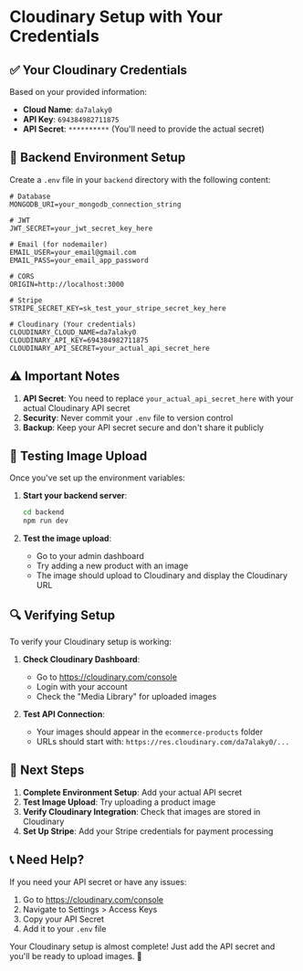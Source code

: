 # Cloudinary Setup with Your Credentials

## ✅ **Your Cloudinary Credentials**

Based on your provided information:
- **Cloud Name**: `da7alaky0`
- **API Key**: `694384982711875`
- **API Secret**: `**********` (You'll need to provide the actual secret)

## 🔧 **Backend Environment Setup**

Create a `.env` file in your `backend` directory with the following content:

```env
# Database
MONGODB_URI=your_mongodb_connection_string

# JWT
JWT_SECRET=your_jwt_secret_key_here

# Email (for nodemailer)
EMAIL_USER=your_email@gmail.com
EMAIL_PASS=your_email_app_password

# CORS
ORIGIN=http://localhost:3000

# Stripe
STRIPE_SECRET_KEY=sk_test_your_stripe_secret_key_here

# Cloudinary (Your credentials)
CLOUDINARY_CLOUD_NAME=da7alaky0
CLOUDINARY_API_KEY=694384982711875
CLOUDINARY_API_SECRET=your_actual_api_secret_here
```

## ⚠️ **Important Notes**

1. **API Secret**: You need to replace `your_actual_api_secret_here` with your actual Cloudinary API secret
2. **Security**: Never commit your `.env` file to version control
3. **Backup**: Keep your API secret secure and don't share it publicly

## 🧪 **Testing Image Upload**

Once you've set up the environment variables:

1. **Start your backend server**:
   ```bash
   cd backend
   npm run dev
   ```

2. **Test the image upload**:
   - Go to your admin dashboard
   - Try adding a new product with an image
   - The image should upload to Cloudinary and display the Cloudinary URL

## 🔍 **Verifying Setup**

To verify your Cloudinary setup is working:

1. **Check Cloudinary Dashboard**: 
   - Go to https://cloudinary.com/console
   - Login with your account
   - Check the "Media Library" for uploaded images

2. **Test API Connection**:
   - Your images should appear in the `ecommerce-products` folder
   - URLs should start with: `https://res.cloudinary.com/da7alaky0/...`

## 🚀 **Next Steps**

1. **Complete Environment Setup**: Add your actual API secret
2. **Test Image Upload**: Try uploading a product image
3. **Verify Cloudinary Integration**: Check that images are stored in Cloudinary
4. **Set Up Stripe**: Add your Stripe credentials for payment processing

## 📞 **Need Help?**

If you need your API secret or have any issues:
1. Go to https://cloudinary.com/console
2. Navigate to Settings > Access Keys
3. Copy your API Secret
4. Add it to your `.env` file

Your Cloudinary setup is almost complete! Just add the API secret and you'll be ready to upload images. 🎉 